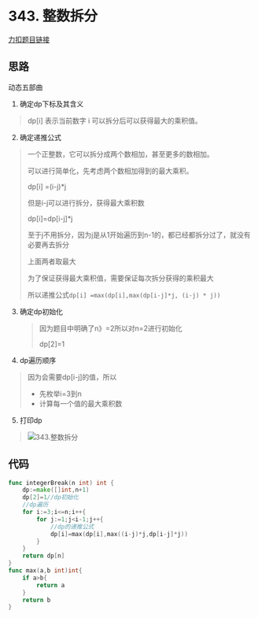 # 343. 整数拆分

[力扣题目链接](https://leetcode-cn.com/problems/integer-break/)

## 思路

动态五部曲

1. 确定dp下标及其含义

> dp[i] 表示当前数字 i 可以拆分后可以获得最大的乘积值。

2. 确定递推公式

> 一个正整数，它可以拆分成两个数相加，甚至更多的数相加。
>
>  可以进行简单化，先考虑两个数相加得到的最大乘积。
>
> dp[i] =(i-j)*j
>
> 但是i-j可以进行拆分，获得最大乘积数
>
> dp[i]=dp[i-j]*j
>
> 至于j不用拆分，因为j是从1开始遍历到n-1的，都已经都拆分过了，就没有必要再去拆分
>
> 上面两者取最大
>
> 为了保证获得最大乘积值，需要保证每次拆分获得的乘积最大
>
> 所以递推公式`dp[i] =max(dp[i],max(dp[i-j]*j, (i-j) * j))`

3. 确定dp初始化

   > 因为题目中明确了n》=2所以对n=2进行初始化
   >
   > dp[2]=1

4. dp遍历顺序

> 因为会需要dp[i-j]的值，所以
>
> * 先枚举i=3到n
> * 计算每一个值的最大乘积数

5. 打印dp

> ![343.整数拆分](https://cdn.jsdelivr.net/gh/baici1/image-host/newimg/20210929145809.png)

## 代码

```go
func integerBreak(n int) int {
    dp:=make([]int,n+1)
    dp[2]=1//dp初始化
    //dp遍历
    for i:=3;i<=n;i++{
        for j:=1;j<i-1;j++{
            //dp的递推公式
            dp[i]=max(dp[i],max((i-j)*j,dp[i-j]*j))
        }
    }
    return dp[n]
}
func max(a,b int)int{
    if a>b{
        return a
    }
    return b
}
```

